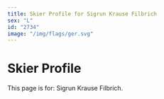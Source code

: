 ```yaml
---
title: Skier Profile for Sigrun Krause Filbrich
sex: "L"
id: "2734"
image: "/img/flags/ger.svg" 
---
```


# Skier Profile

This page is for: Sigrun Krause Filbrich.
    